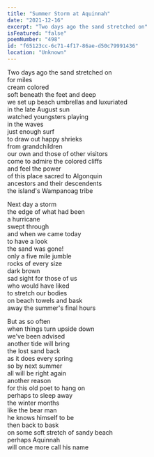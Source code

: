```yaml
---
title: "Summer Storm at Aquinnah"
date: "2021-12-16"
excerpt: "Two days ago the sand stretched on"
isFeatured: "false"
poemNumber: "498"
id: "f65123cc-6c71-4f17-86ae-d50c79991436"
location: "Unknown"
---
```


Two days ago the sand stretched on  
for miles  
cream colored  
soft beneath the feet and deep  
we set up beach umbrellas and luxuriated  
in the late August sun  
watched youngsters playing  
in the waves  
just enough surf  
to draw out happy shrieks  
from grandchildren  
our own and those of other visitors  
come to admire the colored cliffs  
and feel the power  
of this place sacred to Algonquin  
ancestors and their descendents  
the island's Wampanoag tribe

Next day a storm  
the edge of what had been  
a hurricane  
swept through  
and when we came today  
to have a look  
the sand was gone!  
only a five mile jumble  
rocks of every size  
dark brown  
sad sight for those of us  
who would have liked  
to stretch our bodies  
on beach towels and bask  
away the summer's final hours

But as so often  
when things turn upside down  
we've been advised  
another tide will bring  
the lost sand back  
as it does every spring  
so by next summer  
all will be right again  
another reason  
for this old poet to hang on  
perhaps to sleep away  
the winter months  
like the bear man  
he knows himself to be  
then back to bask  
on some soft stretch of sandy beach  
perhaps Aquinnah  
will once more call his name

